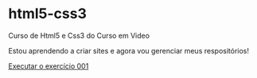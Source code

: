 # html5-css3
 Curso de Html5 e Css3 do Curso em Video

 Estou aprendendo a criar sites e agora vou gerenciar meus respositórios!

 <a href="https://paulo-rauber.github.io/html5-css3/html5css3_01/Exerc%C3%ADcios/ex001/index.html">Executar o exercício 001</a>
 
